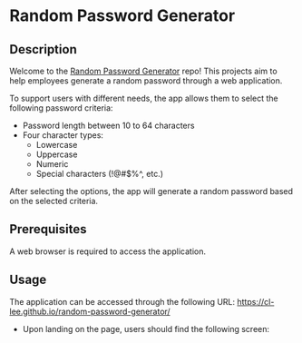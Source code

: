 # Random Password Generator
## Description
Welcome to the [Random Password Generator](https://cl-lee.github.io/random-password-generator/) repo! This projects aim to help employees generate a random password through a web application. 

To support users with different needs, the app allows them to select the following password criteria:
- Password length between 10 to 64 characters
- Four character types:
    - Lowercase
    - Uppercase
    - Numeric
    - Special characters (!@#$%^, etc.)

After selecting the options, the app will generate a random password based on the selected criteria.

## Prerequisites
A web browser is required to access the application.

## Usage
The application can be accessed through the following URL: https://cl-lee.github.io/random-password-generator/  

- Upon landing on the page, users should find the following screen:
